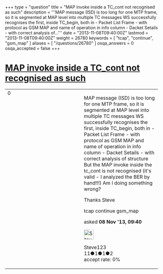 +++
type = "question"
title = "MAP invoke inside a TC_cont not recognised as such"
description = '''MAP message (ISD) is too long for one MTP frame, so it is segmented at MAP level into multiple TC messages WS successfully recognises the first, inside TC_begin, both in   - Packet List Frame - with protocol as GSM MAP and name of operation in info column  - Dacket Setails - with correct analysis of...'''
date = "2013-11-08T09:40:00Z"
lastmod = "2013-11-08T09:40:00Z"
weight = 26780
keywords = [ "tcap", "continue", "gsm_map" ]
aliases = [ "/questions/26780" ]
osqa_answers = 0
osqa_accepted = false
+++

<div class="headNormal">

# [MAP invoke inside a TC\_cont not recognised as such](/questions/26780/map-invoke-inside-a-tc_cont-not-recognised-as-such)

</div>

<div id="main-body">

<div id="askform">

<table id="question-table" style="width:100%;"><colgroup><col style="width: 50%" /><col style="width: 50%" /></colgroup><tbody><tr class="odd"><td style="width: 30px; vertical-align: top"><div class="vote-buttons"><span id="post-26780-upvote" class="ajax-command post-vote up" rel="nofollow" title="I like this post (click again to cancel)"> </span><div id="post-26780-score" class="post-score" title="current number of votes">0</div><span id="post-26780-downvote" class="ajax-command post-vote down" rel="nofollow" title="I dont like this post (click again to cancel)"> </span> <span id="favorite-mark" class="ajax-command favorite-mark" rel="nofollow" title="mark/unmark this question as favorite (click again to cancel)"> </span><div id="favorite-count" class="favorite-count"></div></div></td><td><div id="item-right"><div class="question-body"><p>MAP message (ISD) is too long for one MTP frame, so it is segmented at MAP level into multiple TC messages WS successfully recognises the first, inside TC_begin, both in - Packet List Frame - with protocol as GSM MAP and name of operation in info column - Dacket Setails - with correct analysis of structure But the MAP invoke inside the tc_cont is not recognised (it's valid - I analyzed the BER by hand!!!) Am I doing something wrong?</p><p>Thanks Steve</p></div><div id="question-tags" class="tags-container tags"><span class="post-tag tag-link-tcap" rel="tag" title="see questions tagged &#39;tcap&#39;">tcap</span> <span class="post-tag tag-link-continue" rel="tag" title="see questions tagged &#39;continue&#39;">continue</span> <span class="post-tag tag-link-gsm_map" rel="tag" title="see questions tagged &#39;gsm_map&#39;">gsm_map</span></div><div id="question-controls" class="post-controls"></div><div class="post-update-info-container"><div class="post-update-info post-update-info-user"><p>asked <strong>08 Nov '13, 09:40</strong></p><img src="https://secure.gravatar.com/avatar/7956de35d7aa41630bdffbe8ce9722f9?s=32&amp;d=identicon&amp;r=g" class="gravatar" width="32" height="32" alt="Steve123&#39;s gravatar image" /><p><span>Steve123</span><br />
<span class="score" title="11 reputation points">11</span><span title="1 badges"><span class="badge1">●</span><span class="badgecount">1</span></span><span title="1 badges"><span class="silver">●</span><span class="badgecount">1</span></span><span title="2 badges"><span class="bronze">●</span><span class="badgecount">2</span></span><br />
<span class="accept_rate" title="Rate of the user&#39;s accepted answers">accept rate:</span> <span title="Steve123 has no accepted answers">0%</span></p></div></div><div id="comments-container-26780" class="comments-container"></div><div id="comment-tools-26780" class="comment-tools"></div><div class="clear"></div><div id="comment-26780-form-container" class="comment-form-container"></div><div class="clear"></div></div></td></tr></tbody></table>

</div>

</div>


